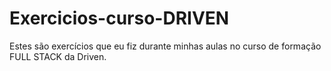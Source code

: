 # Exercicios-curso-DRIVEN
Estes são exercícios que eu fiz durante minhas aulas no curso de formação FULL STACK da Driven.
